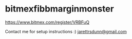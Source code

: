 ﻿# bitmexfibbmarginmonster
 
 https://www.bitmex.com/register/VRBFuQ
 
 
Contact me for setup instructions :) jarettrsdunn@gmail.com

